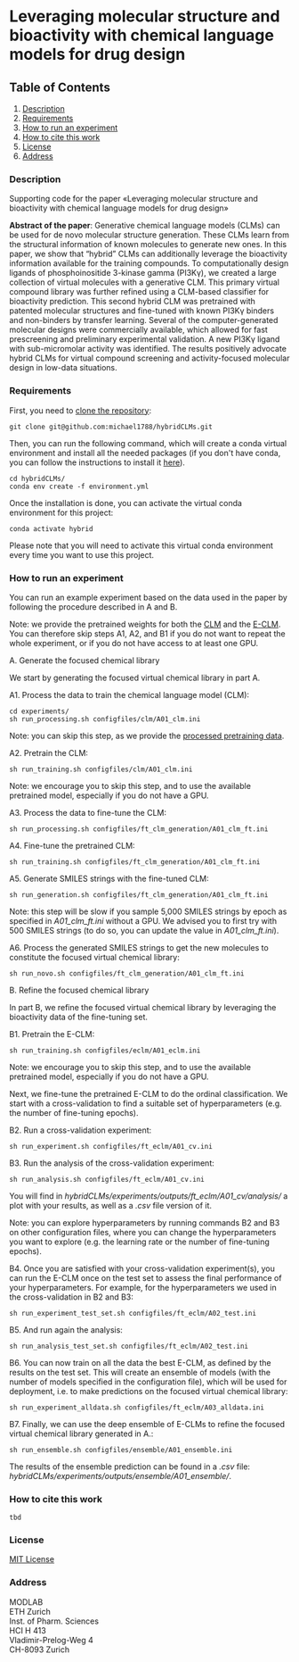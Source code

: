 # Leveraging molecular structure and bioactivity with chemical language models for drug design

## Table of Contents
1. [Description](#Description)
2. [Requirements](#Requirements)
3. [How to run an experiment](#Run)
4. [How to cite this work](#Cite)
5. [License](#license)
6. [Address](#Address)


### Description<a name="Description"></a>

Supporting code for the paper «Leveraging molecular structure and bioactivity with chemical language models for drug design»   

**Abstract of the paper**: Generative chemical language models (CLMs) can be used for de novo molecular structure generation. These CLMs learn from the structural information of known molecules to generate new ones. In this paper, we show that “hybrid” CLMs can additionally leverage the bioactivity information available for the training compounds. To computationally design ligands of phosphoinositide 3-kinase gamma (PI3Kγ), we created a large collection of virtual molecules with a generative CLM. This primary virtual compound library was further refined using a CLM-based classifier for bioactivity prediction. This second hybrid CLM was pretrained with patented molecular structures and fine-tuned with known PI3Kγ binders and non-binders by transfer learning. Several of the computer-generated molecular designs were commercially available, which allowed for fast prescreening and preliminary experimental validation. A new PI3Kγ ligand with sub-micromolar activity was identified. The results positively advocate hybrid CLMs for virtual compound screening and activity-focused molecular design in low-data situations.


### Requirements<a name="Requirements"></a>

First, you need to [clone the repository](https://docs.github.com/en/github/creating-cloning-and-archiving-repositories/cloning-a-repository):

```
git clone git@github.com:michael1788/hybridCLMs.git
```
Then, you can run the following command, which will create a conda virtual environment and install all the needed packages (if you don't have conda, you can follow the instructions to install it [here](https://docs.conda.io/projects/conda/en/latest/user-guide/install/index.html)).

```
cd hybridCLMs/
conda env create -f environment.yml
```

Once the installation is done, you can activate the virtual conda environment for this project:

```
conda activate hybrid
```
Please note that you will need to activate this virtual conda environment every time you want to use this project. 

### How to run an experiment<a name="Run"></a>

You can run an example experiment based on the data used in the paper by following the procedure described in A and B.

Note: we provide the pretrained weights for both the [CLM](https://github.com/michael1788/hybridCLMs/tree/main/pretrained_models) and the [E-CLM](https://github.com/michael1788/hybridCLMs/tree/main/pretrained_models). You can therefore skip steps A1, A2, and B1 if you do not want to repeat the whole experiment, or if you do not have access to at least one GPU.

A. Generate the focused chemical library

We start by generating the focused virtual chemical library in part A.

A1. Process the data to train the chemical language model (CLM):
```
cd experiments/
sh run_processing.sh configfiles/clm/A01_clm.ini
```
Note: you can skip this step, as we provide the [processed pretraining data](https://github.com/michael1788/hybridCLMs/tree/main/data/us_pharma_patent_data_lowe_smiles_can_unique_stereochem/1_90_x0).

A2. Pretrain the CLM:
```
sh run_training.sh configfiles/clm/A01_clm.ini
```
Note: we encourage you to skip this step, and to use the available pretrained model, especially if you do not have a GPU.

A3. Process the data to fine-tune the CLM:
```
sh run_processing.sh configfiles/ft_clm_generation/A01_clm_ft.ini
```

A4. Fine-tune the pretrained CLM:
```
sh run_training.sh configfiles/ft_clm_generation/A01_clm_ft.ini
```

A5. Generate SMILES strings with the fine-tuned CLM:
```
sh run_generation.sh configfiles/ft_clm_generation/A01_clm_ft.ini
```
Note: this step will be slow if you sample 5,000 SMILES strings by epoch as specified in *A01_clm_ft.ini* without a GPU. We advised you to first try with 500 SMILES strings (to do so, you can update the value in *A01_clm_ft.ini*).

A6. Process the generated SMILES strings to get the new molecules to constitute the focused virtual chemical library:
```
sh run_novo.sh configfiles/ft_clm_generation/A01_clm_ft.ini
```

B. Refine the focused chemical library

In part B, we refine the focused virtual chemical library by leveraging the bioactivity data of the fine-tuning set.

B1. Pretrain the E-CLM:
```
sh run_training.sh configfiles/eclm/A01_eclm.ini
```
Note: we encourage you to skip this step, and to use the available pretrained model, especially if you do not have a GPU.

Next, we fine-tune the pretrained E-CLM to do the ordinal classification. We start with a cross-validation to find a suitable set of hyperparameters (e.g. the number of fine-tuning epochs).

B2. Run a cross-validation experiment:
```
sh run_experiment.sh configfiles/ft_eclm/A01_cv.ini
```

B3. Run the analysis of the cross-validation experiment:
```
sh run_analysis.sh configfiles/ft_eclm/A01_cv.ini
```
You will find in *hybridCLMs/experiments/outputs/ft_eclm/A01_cv/analysis/* a plot with your results, as well as a *.csv* file version of it. 

Note: you can explore hyperparameters by running commands B2 and B3 on other configuration files, where you can change the hyperparameters you want to explore (e.g. the learning rate or the number of fine-tuning epochs).

B4. Once you are satisfied with your cross-validation experiment(s), you can run the E-CLM once on the test set to assess the final performance of your hyperparameters. For example, for the hyperparameters we used in the cross-validation in B2 and B3:
```
sh run_experiment_test_set.sh configfiles/ft_eclm/A02_test.ini
```

B5. And run again the analysis:
```
sh run_analysis_test_set.sh configfiles/ft_eclm/A02_test.ini
```

B6. You can now train on all the data the best E-CLM, as defined by the results on the test set. This will create an ensemble of models (with the number of models specified in the configuration file), which will be used for deployment, i.e. to make predictions on the focused virtual chemical library: 

```
sh run_experiment_alldata.sh configfiles/ft_eclm/A03_alldata.ini
```

B7. Finally, we can use the deep ensemble of E-CLMs to refine the focused virtual chemical library generated in A.:

```
sh run_ensemble.sh configfiles/ensemble/A01_ensemble.ini
```
The results of the ensemble prediction can be found in a *.csv* file: *hybridCLMs/experiments/outputs/ensemble/A01_ensemble/*.

### How to cite this work<a name="Cite"></a>
```
tbd
```

### License<a name="License"></a>
[MIT License](LICENSE)


### Address<a name="Address"></a>
MODLAB   
ETH Zurich   
Inst. of Pharm. Sciences   
HCI H 413   
Vladimir-​Prelog-Weg 4   
CH-​8093 Zurich   
